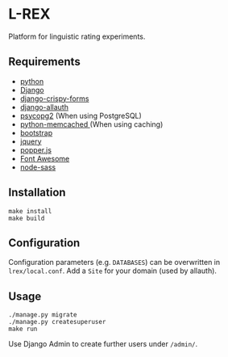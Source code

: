 # L-REX

Platform for linguistic rating experiments.

## Requirements

- [python](https://www.python.org/)
- [Django](https://www.djangoproject.com/)
- [django-crispy-forms](https://github.com/django-crispy-forms/django-crispy-forms)
- [django-allauth](https://github.com/pennersr/django-allauth)
- [psycopg2](http://initd.org/psycopg/) (When using PostgreSQL)
- [python-memcached ](https://github.com/linsomniac/python-memcached) (When using caching)
- [bootstrap](https://getbootstrap.com/)
- [jquery](https://jquery.com/)
- [popper.js](https://popper.js.org/)
- [Font Awesome](https://fontawesome.com/)
- [node-sass](https://github.com/sass/node-sass)


## Installation

```
make install
make build
```

## Configuration

Configuration parameters (e.g. `DATABASES`) can be overwritten in `lrex/local.conf`.
Add a `Site` for your domain (used by allauth).

## Usage

```
./manage.py migrate
./manage.py createsuperuser
make run
```

Use Django Admin to create further users under `/admin/`.
